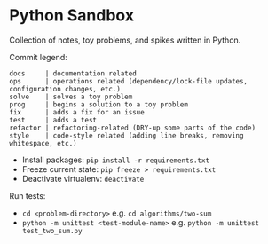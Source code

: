 # Python Sandbox

Collection of notes, toy problems, and spikes written in Python.

Commit legend:

```
docs     | documentation related
ops      | operations related (dependency/lock-file updates, configuration changes, etc.)
solve    | solves a toy problem
prog     | begins a solution to a toy problem
fix      | adds a fix for an issue
test     | adds a test
refactor | refactoring-related (DRY-up some parts of the code)
style    | code-style related (adding line breaks, removing whitespace, etc.)
```

- Install packages: `pip install -r requirements.txt`
- Freeze current state: `pip freeze > requirements.txt`
- Deactivate virtualenv: `deactivate`

Run tests:
- `cd <problem-directory>` e.g. `cd algorithms/two-sum`
- `python -m unittest <test-module-name>` e.g. `python -m unittest test_two_sum.py`